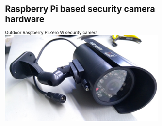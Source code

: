 # Raspberry Pi based security camera hardware

Outdoor Raspberry Pi Zero W security camera
![outdoor_rpi_zero_w_cam](rpi-zero-w/photos/outdoor_camera.jpg)

